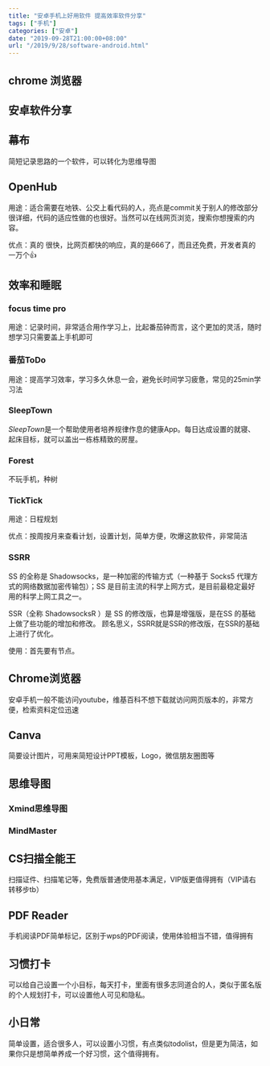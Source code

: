 ```yaml
---
title: "安卓手机上好用软件 提高效率软件分享"
tags: ["手机"]
categories: ["安卓"]
date: "2019-09-28T21:00:00+08:00"
url: "/2019/9/28/software-android.html"
---
```


## chrome 浏览器

## 安卓软件分享

## 幕布

简短记录思路的一个软件，可以转化为思维导图

## OpenHub

用途：适合需要在地铁、公交上看代码的人，亮点是commit关于别人的修改部分很详细，代码的适应性做的也很好。当然可以在线网页浏览，搜索你想搜索的内容。

优点：真的 很快，比网页都快的响应，真的是666了，而且还免费，开发者真的一万个👍

## 效率和睡眠

### focus time pro

用途：记录时间，非常适合用作学习上，比起番茄钟而言，这个更加的灵活，随时想学习只需要盖上手机即可

### 番茄ToDo

用途：提高学习效率，学习多久休息一会，避免长时间学习疲惫，常见的25min学习法

### SleepTown

*SleepTown*是一个帮助使用者培养规律作息的健康App。每日达成设置的就寝、起床目标，就可以盖出一栋栋精致的房屋。

### Forest

不玩手机，种树

### TickTick

用途：日程规划

优点：按周按月来查看计划，设置计划，简单方便，吹爆这款软件，非常简洁

###  SSRR

SS 的全称是 Shadowsocks，是一种加密的传输方式（一种基于 Socks5 代理方式的网络数据加密传输包）；SS 是目前主流的科学上网方式，是目前最稳定最好用的科学上网工具之一。

 SSR（全称 ShadowsocksR ）是 SS 的修改版，也算是增强版，是在SS 的基础上做了些功能的增加和修改。
 顾名思义，SSRR就是SSR的修改版，在SSR的基础上进行了优化。

使用：首先要有节点。

## Chrome浏览器

安卓手机一般不能访问youtube，维基百科不想下载就访问网页版本的，非常方便，检索资料定位迅速

## Canva

简要设计图片，可用来简短设计PPT模板，Logo，微信朋友圈图等

## 思维导图

### Xmind思维导图



### MindMaster



## CS扫描全能王

扫描证件、扫描笔记等，免费版普通使用基本满足，VIP版更值得拥有（VIP请右转移步tb）

## PDF Reader

手机阅读PDF简单标记，区别于wps的PDF阅读，使用体验相当不错，值得拥有

## 习惯打卡

可以给自己设置一个小目标，每天打卡，里面有很多志同道合的人，类似于匿名版的个人规划打卡，可以设置他人可见和隐私。

## 小日常

简单设置，适合很多人，可以设置小习惯，有点类似todolist，但是更为简洁，如果你只是想简单养成一个好习惯，这个值得拥有。